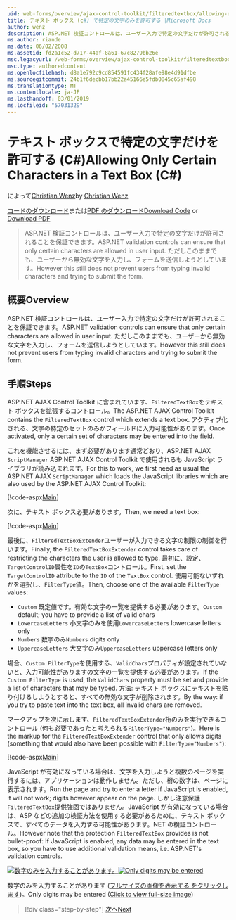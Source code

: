 ```yaml
---
uid: web-forms/overview/ajax-control-toolkit/filteredtextbox/allowing-only-certain-characters-in-a-text-box-cs
title: テキスト ボックス (c#) で特定の文字のみを許可する |Microsoft Docs
author: wenz
description: ASP.NET 検証コントロールは、ユーザー入力で特定の文字だけが許可されることを保証できます。 ただしこれができない無効な入力からユーザー.
ms.author: riande
ms.date: 06/02/2008
ms.assetid: fd2a1c52-d717-44af-8a61-67c8279bb26e
msc.legacyurl: /web-forms/overview/ajax-control-toolkit/filteredtextbox/allowing-only-certain-characters-in-a-text-box-cs
msc.type: authoredcontent
ms.openlocfilehash: d8a1e792c9cd854591fc434f28afe98e4d91dfbe
ms.sourcegitcommit: 24b1f6decbb17bb22a45166e5fdb0845c65af498
ms.translationtype: MT
ms.contentlocale: ja-JP
ms.lasthandoff: 03/01/2019
ms.locfileid: "57031329"
---
```

<a name="allowing-only-certain-characters-in-a-text-box-c"></a><span data-ttu-id="092fe-104">テキスト ボックスで特定の文字だけを許可する (C#)</span><span class="sxs-lookup"><span data-stu-id="092fe-104">Allowing Only Certain Characters in a Text Box (C#)</span></span>
====================
<span data-ttu-id="092fe-105">によって[Christian Wenz](https://github.com/wenz)</span><span class="sxs-lookup"><span data-stu-id="092fe-105">by [Christian Wenz](https://github.com/wenz)</span></span>

<span data-ttu-id="092fe-106">[コードのダウンロード](http://download.microsoft.com/download/4/c/2/4c2def7a-0d23-4055-91f9-1f18504167d7/FilteredTextBox0.cs.zip)または[PDF のダウンロード](http://download.microsoft.com/download/b/6/a/b6ae89ee-df69-4c87-9bfb-ad1eb2b23373/filteredtextbox0CS.pdf)</span><span class="sxs-lookup"><span data-stu-id="092fe-106">[Download Code](http://download.microsoft.com/download/4/c/2/4c2def7a-0d23-4055-91f9-1f18504167d7/FilteredTextBox0.cs.zip) or [Download PDF](http://download.microsoft.com/download/b/6/a/b6ae89ee-df69-4c87-9bfb-ad1eb2b23373/filteredtextbox0CS.pdf)</span></span>

> <span data-ttu-id="092fe-107">ASP.NET 検証コントロールは、ユーザー入力で特定の文字だけが許可されることを保証できます。</span><span class="sxs-lookup"><span data-stu-id="092fe-107">ASP.NET validation controls can ensure that only certain characters are allowed in user input.</span></span> <span data-ttu-id="092fe-108">ただしこのままでも、ユーザーから無効な文字を入力し、フォームを送信しようとしています。</span><span class="sxs-lookup"><span data-stu-id="092fe-108">However this still does not prevent users from typing invalid characters and trying to submit the form.</span></span>


## <a name="overview"></a><span data-ttu-id="092fe-109">概要</span><span class="sxs-lookup"><span data-stu-id="092fe-109">Overview</span></span>

<span data-ttu-id="092fe-110">ASP.NET 検証コントロールは、ユーザー入力で特定の文字だけが許可されることを保証できます。</span><span class="sxs-lookup"><span data-stu-id="092fe-110">ASP.NET validation controls can ensure that only certain characters are allowed in user input.</span></span> <span data-ttu-id="092fe-111">ただしこのままでも、ユーザーから無効な文字を入力し、フォームを送信しようとしています。</span><span class="sxs-lookup"><span data-stu-id="092fe-111">However this still does not prevent users from typing invalid characters and trying to submit the form.</span></span>

## <a name="steps"></a><span data-ttu-id="092fe-112">手順</span><span class="sxs-lookup"><span data-stu-id="092fe-112">Steps</span></span>

<span data-ttu-id="092fe-113">ASP.NET AJAX Control Toolkit に含まれています、`FilteredTextBox`をテキスト ボックスを拡張するコントロール。</span><span class="sxs-lookup"><span data-stu-id="092fe-113">The ASP.NET AJAX Control Toolkit contains the `FilteredTextBox` control which extends a text box.</span></span> <span data-ttu-id="092fe-114">アクティブ化される、文字の特定のセットのみがフィールドに入力可能性があります。</span><span class="sxs-lookup"><span data-stu-id="092fe-114">Once activated, only a certain set of characters may be entered into the field.</span></span>

<span data-ttu-id="092fe-115">これを機能させるには、まず必要があります通常どおり、ASP.NET AJAX `ScriptManager` ASP.NET AJAX Control Toolkit で使用されるも JavaScript ライブラリが読み込まれます。</span><span class="sxs-lookup"><span data-stu-id="092fe-115">For this to work, we first need as usual the ASP.NET AJAX `ScriptManager` which loads the JavaScript libraries which are also used by the ASP.NET AJAX Control Toolkit:</span></span>

[!code-aspx[Main](allowing-only-certain-characters-in-a-text-box-cs/samples/sample1.aspx)]

<span data-ttu-id="092fe-116">次に、テキスト ボックス必要があります。</span><span class="sxs-lookup"><span data-stu-id="092fe-116">Then, we need a text box:</span></span>

[!code-aspx[Main](allowing-only-certain-characters-in-a-text-box-cs/samples/sample2.aspx)]

<span data-ttu-id="092fe-117">最後に、`FilteredTextBoxExtender`ユーザーが入力できる文字の制限の制御を行います。</span><span class="sxs-lookup"><span data-stu-id="092fe-117">Finally, the `FilteredTextBoxExtender` control takes care of restricting the characters the user is allowed to type.</span></span> <span data-ttu-id="092fe-118">最初に、設定、`TargetControlID`属性を`ID`の`TextBox`コントロール。</span><span class="sxs-lookup"><span data-stu-id="092fe-118">First, set the `TargetControlID` attribute to the `ID` of the `TextBox` control.</span></span> <span data-ttu-id="092fe-119">使用可能ないずれかを選択し、`FilterType`値。</span><span class="sxs-lookup"><span data-stu-id="092fe-119">Then, choose one of the available `FilterType` values:</span></span>

- <span data-ttu-id="092fe-120">`Custom` 既定値です。有効な文字の一覧を提供する必要があります。</span><span class="sxs-lookup"><span data-stu-id="092fe-120">`Custom` default; you have to provide a list of valid chars</span></span>
- <span data-ttu-id="092fe-121">`LowercaseLetters` 小文字のみを使用</span><span class="sxs-lookup"><span data-stu-id="092fe-121">`LowercaseLetters` lowercase letters only</span></span>
- <span data-ttu-id="092fe-122">`Numbers` 数字のみ</span><span class="sxs-lookup"><span data-stu-id="092fe-122">`Numbers` digits only</span></span>
- <span data-ttu-id="092fe-123">`UppercaseLetters` 大文字のみ</span><span class="sxs-lookup"><span data-stu-id="092fe-123">`UppercaseLetters` uppercase letters only</span></span>

<span data-ttu-id="092fe-124">場合、`Custom FilterType`を使用する、`ValidChars`プロパティが設定されていないと、入力可能性がありますの文字の一覧を提供する必要があります。</span><span class="sxs-lookup"><span data-stu-id="092fe-124">If the `Custom FilterType` is used, the `ValidChars` property must be set and provide a list of characters that may be typed.</span></span> <span data-ttu-id="092fe-125">方法: テキスト ボックスにテキストを貼り付けるしようとすると、すべての無効な文字が削除されます。</span><span class="sxs-lookup"><span data-stu-id="092fe-125">By the way: if you try to paste text into the text box, all invalid chars are removed.</span></span>

<span data-ttu-id="092fe-126">マークアップを次に示します、`FilteredTextBoxExtender`桁のみを実行できるコントロール (何も必要であったと考えられる`FilterType="Numbers"`)。</span><span class="sxs-lookup"><span data-stu-id="092fe-126">Here is the markup for the `FilteredTextBoxExtender` control that only allows digits (something that would also have been possible with `FilterType="Numbers"`):</span></span>

[!code-aspx[Main](allowing-only-certain-characters-in-a-text-box-cs/samples/sample3.aspx)]

<span data-ttu-id="092fe-127">JavaScript が有効になっている場合は、文字を入力しようと複数のページを実行するには、アプリケーションは動作しません。ただし、桁の数字は、ページに表示されます。</span><span class="sxs-lookup"><span data-stu-id="092fe-127">Run the page and try to enter a letter if JavaScript is enabled, it will not work; digits however appear on the page.</span></span> <span data-ttu-id="092fe-128">しかし注意保護`FilteredTextBox`提供強固ではありません。JavaScript が有効になっている場合は、ASP などの追加の検証方法を使用する必要があるために、テキスト ボックスで、すべてのデータを入力する可能性があります。NET の検証コントロール。</span><span class="sxs-lookup"><span data-stu-id="092fe-128">However note that the protection `FilteredTextBox` provides is not bullet-proof: If JavaScript is enabled, any data may be entered in the text box, so you have to use additional validation means, i.e. ASP.NET's validation controls.</span></span>


<span data-ttu-id="092fe-129">[![数字のみを入力することがあります。](allowing-only-certain-characters-in-a-text-box-cs/_static/image2.png)](allowing-only-certain-characters-in-a-text-box-cs/_static/image1.png)</span><span class="sxs-lookup"><span data-stu-id="092fe-129">[![Only digits may be entered](allowing-only-certain-characters-in-a-text-box-cs/_static/image2.png)](allowing-only-certain-characters-in-a-text-box-cs/_static/image1.png)</span></span>

<span data-ttu-id="092fe-130">数字のみを入力することがあります ([フルサイズの画像を表示する をクリックします](allowing-only-certain-characters-in-a-text-box-cs/_static/image3.png))。</span><span class="sxs-lookup"><span data-stu-id="092fe-130">Only digits may be entered ([Click to view full-size image](allowing-only-certain-characters-in-a-text-box-cs/_static/image3.png))</span></span>

> [!div class="step-by-step"]
> [<span data-ttu-id="092fe-131">次へ</span><span class="sxs-lookup"><span data-stu-id="092fe-131">Next</span></span>](allowing-only-certain-characters-in-a-text-box-vb.md)
